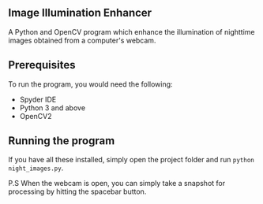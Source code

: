 ## Image Illumination Enhancer

A Python and OpenCV program which enhance the illumination of nighttime images obtained from a computer's webcam.

## Prerequisites
To run the program, you would need the following:
- Spyder IDE
- Python 3 and above
- OpenCV2

## Running the program
If you have all these installed, simply open the project folder and run `python night_images.py`. 

P.S When the webcam is open, you can simply take a snapshot for processing by hitting the spacebar button.


